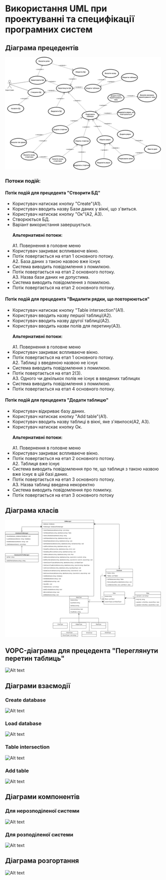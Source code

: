 # Використання UML при проектуванні та специфікації програмних систем
## Діаграма прецедентів
![Alt text](../img/UseCase0.png?raw=true)
### Потоки подій:
#### Потік подій для прецедента "Створити БД"
* Користувач натискає кнопку "Create"(А1).
* Користувач вводить назву Бази даних у вікні, що з'виться.
* Користувач натискає кнопку "Ок"(А2, А3).
* Створюється БД.
* Варіант використання завершується. <br /> <br />
**Альтернативні потоки:** <br /> <br />
А1. Повернення в головне меню
* Користувач закриває вспливаюче вікно.
* Потік повертається на етап 1 основного потоку. <br />
А2. База даних з такою назвою вже існує <br />
* Система виводить повідомлення з помилкою.
* Потік повертається на етап 2 основного потоку. <br />
А3. Назва бази даних не допустима. <br />
* Система виводить повідомлення з помилкою.
* Потік повертається на етап 2 основного потоку.
#### Потік подій для прецедента "Видалити рядки, що повторюються"
* Користувач натискає кнопку "Table intersection"(A1).
* Користувач вводить назву першої таблиці(А2).
* Користувач вводить назву другої таблиці(А2).
* Користувач вводить назви полів для перетину(А3). <br /> <br />
**Альтернативні потоки:** <br /> <br />
А1. Повернення в головне меню
* Користувач закриває вспливаюче вікно.
* Потік повертається на етап 1 основного потоку. <br />
А2. Таблиці з введеною назвою не існує
* Система виводить повідомлення з помилкою.
* Потік повертається на етап 2(3). <br />
А3. Одного чи декількох полів не існує в введених таблицях
* Система виводить повідомлення з помилкою.
* Потік повертається на етап 4 основного потоку.
#### Потік подій для прецедента "Додати таблицю"
* Користувач відкриває базу даних.
* Користувач натискає кнопку "Add table"(А1).
* Користувач вводить назву таблиці в вікні, яке з'явилося(А2, А3).
* Користувач натискає кнопку Ок. <br /> <br />
**Альтернативні потоки:** <br /> <br />
A1. Повернення в головне меню
* Користувач закриває вспливаюче вікно.
* Потік повертається на етап 2 основного потоку. <br />
A2. Таблиця вже існує
* Система виводить повідомлення про те, що таблиця з такою назвою вже існує в цій базі даних.
* Потік повертається на етап 3 основного потоку. <br />
A3. Назва таблиці введена некоректно
* Система виводить повідомлення про помилку.
* Потік повертається на етап 3 основного потоку

## Діаграма класів
![Alt text](../img/ClassDiagramStage1.png?raw=true)


## VOPC-діаграма для прецедента "Переглянути перетин таблиць"
![Alt text](../img/VOPCDiagram.png?raw=true)


## Діаграми взаємодії

### Create database
![Alt text](../img/Interact1.png)

### Load database
![Alt text](../img/Interac2.png)

### Table intersection
![Alt text](../img/Interac3.png)

### Add table
![Alt text](../img/Interac4.png)


## Діаграми компонентів

### Для нерозподіленої системи
![Alt text](../img/Comp.png)

### Для розподіленої системи

![Alt text](../img/CompDistr.png)


## Діаграма розгортання

![Alt text](../img/Depl.png)
